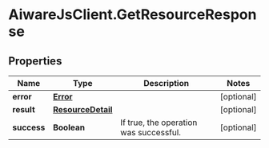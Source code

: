 # AiwareJsClient.GetResourceResponse

## Properties

Name | Type | Description | Notes
------------ | ------------- | ------------- | -------------
**error** | [**Error**](Error.md) |  | [optional] 
**result** | [**ResourceDetail**](ResourceDetail.md) |  | [optional] 
**success** | **Boolean** | If true, the operation was successful. | [optional] 


